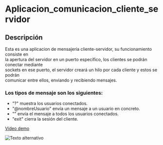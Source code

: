 # Aplicacion_comunicacion_cliente_servidor

## Descripción
Esta es una aplicacion de mensajería cliente-servidor, su funcionamiento consiste en  
la apertura del servidor en un puerto específico, los clientes se podrán conectar mediante  
sockets en ese puerto, el servidor creará un hilo por cada cliente y estos se podrán  
comunicar entre ellos, enviando y recibiendo mensajes.

### Los tipos de mensaje son los siguientes:
- "?" muestra los usuarios conectados.
- "@nombreUsuario" envía un mensaje a un usuario en concreto.
- "" envía el mensaje a todos los usuarios conectados.
- "exit" cierra la sesión del cliente.

[Vídeo demo](https://youtu.be/8DrpdzO3shkhttps://youtu.be/8DrpdzO3shk)

![Texto alternativo](URL_de_la_imagen)
